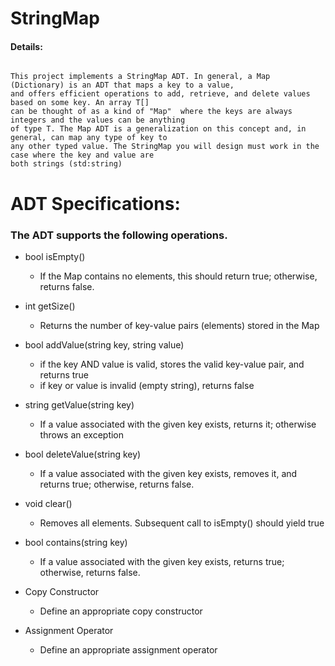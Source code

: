 # StringMap

#### Details:
~~~

This project implements a StringMap ADT. In general, a Map (Dictionary) is an ADT that maps a key to a value,
and offers efficient operations to add, retrieve, and delete values based on some key. An array T[] 
can be thought of as a kind of "Map"  where the keys are always integers and the values can be anything 
of type T. The Map ADT is a generalization on this concept and, in general, can map any type of key to 
any other typed value. The StringMap you will design must work in the case where the key and value are 
both strings (std:string)

~~~

# ADT Specifications:
### The ADT supports the following operations.



* bool isEmpty()     
  * If the Map contains no elements, this should return true; otherwise, returns false.


* int getSize()  
  * Returns the number of key-value pairs (elements) stored in the Map


* bool addValue(string key, string value)  
  * if the key AND value is valid, stores the valid key-value pair, and returns true
  * if key or value is invalid (empty string), returns false


* string getValue(string key)  
  * If a value associated with the given key exists, returns it; otherwise throws an exception


* bool deleteValue(string key)  
  * If a value associated with the given key exists, removes it, and returns true; otherwise, returns false.

* void clear()   
  * Removes all elements. Subsequent call to isEmpty() should yield true


* bool contains(string key)  
  * If a value associated with the given key exists, returns true; otherwise, returns false.


* Copy Constructor  
  * Define an appropriate copy constructor


* Assignment Operator  
  * Define an appropriate assignment operator  
